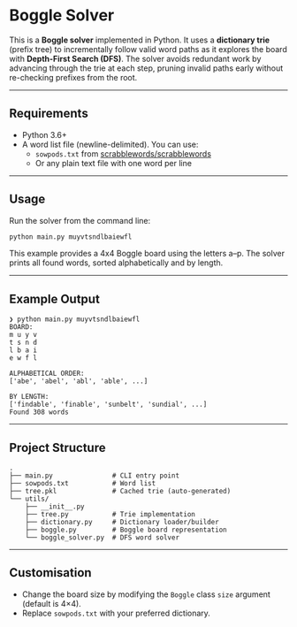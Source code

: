 # Boggle Solver

This is a **Boggle solver** implemented in Python. It uses a **dictionary trie** (prefix tree) to incrementally follow valid word paths as it explores the board with **Depth-First Search (DFS)**. The solver avoids redundant work by advancing through the trie at each step, pruning invalid paths early without re-checking prefixes from the root.

---

## Requirements
- Python 3.6+ 
- A word list file (newline-delimited). You can use:
  - `sowpods.txt` from [scrabblewords/scrabblewords](https://github.com/scrabblewords/scrabblewords)
  - Or any plain text file with one word per line
---

## Usage

Run the solver from the command line:

```bash
python main.py muyvtsndlbaiewfl
```

This example provides a 4x4 Boggle board using the letters a–p. The solver prints all found words, sorted alphabetically and by length.

---

## Example Output

```
❯ python main.py muyvtsndlbaiewfl
BOARD:
m u y v
t s n d
l b a i
e w f l

ALPHABETICAL ORDER:
['abe', 'abel', 'abl', 'able', ...]

BY LENGTH:
['findable', 'finable', 'sunbelt', 'sundial', ...]
Found 308 words
```

---

## Project Structure

```
.
├── main.py               # CLI entry point
├── sowpods.txt           # Word list
├── tree.pkl              # Cached trie (auto-generated)
└── utils/
    ├── __init__.py
    ├── tree.py           # Trie implementation
    ├── dictionary.py     # Dictionary loader/builder
    ├── boggle.py         # Boggle board representation
    └── boggle_solver.py  # DFS word solver
```

---

## Customisation

- Change the board size by modifying the `Boggle` class `size` argument (default is 4×4).
- Replace `sowpods.txt` with your preferred dictionary.

